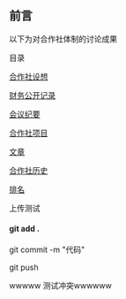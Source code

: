 ## 前言

以下为对合作社体制的讨论成果

目录

[合作社设想](合作社设想.md)

[财务公开记录](会议记录/财务记录.md)

[会议纪要](会议记录/目录.md)

[合作社项目](项目/index.md)

[文章](文章/index.md)

[合作社历史](文章/合作社历史.md)

[排名](会议记录/排名.md)





上传测试

#### git add .

git commit -m "代码"

git push


wwwww 测试冲突wwwwww